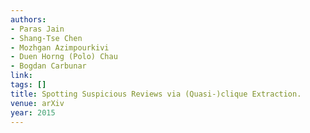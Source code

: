 ```yaml
---
authors:
- Paras Jain
- Shang-Tse Chen
- Mozhgan Azimpourkivi
- Duen Horng (Polo) Chau
- Bogdan Carbunar
link:
tags: []
title: Spotting Suspicious Reviews via (Quasi-)clique Extraction.
venue: arXiv
year: 2015
---
```

